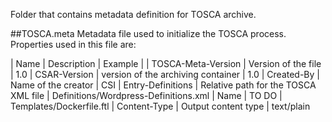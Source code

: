 Folder that contains metadata definition for TOSCA archive.

##TOSCA.meta
Metadata file used to initialize the TOSCA process.
Properties used in this file are:

 | Name | Description | Example | 
 | TOSCA-Meta-Version | Version of the file |  1.0
 | CSAR-Version | version of the archiving container | 1.0
 | Created-By | Name of the creator | CSI
 | Entry-Definitions | Relative path for the TOSCA XML file | Definitions/Wordpress-Definitions.xml
 | Name | TO DO | Templates/Dockerfile.ftl
 | Content-Type | Output content type | text/plain
